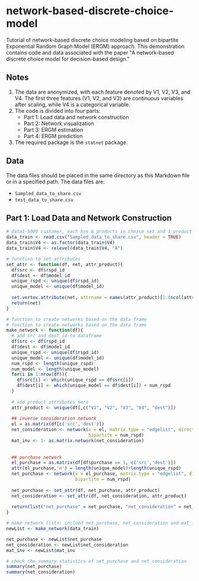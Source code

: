 # network-based-discrete-choice-model
Tutorial of network-based discrete choice modeling based on bipartite Exponential Random Graph Model (ERGM) approach. This demonstration contains code and data associated with the paper "A network-based discrete choice model for decision-based design."

## Notes

1. The data are anonymized, with each feature denoted by V1, V2, V3, and V4. The first three features (V1, V2, and V3) are continuous variables after scaling, while V4 is a categorical variable.
2. The code is divided into four parts:
   - Part 1: Load data and network construction
   - Part 2: Network visualization
   - Part 3: ERGM estimation
   - Part 4: ERGM prediction
3. The required package is the `statnet` package.

## Data

The data files should be placed in the same directory as this Markdown file or in a specified path. The data files are:

- `Sampled_data_to_share.csv`
- `test_data_to_share.csv`

## Part 1: Load Data and Network Construction

```R
# data1-5000 customer, each has 6 products in choice set and 1 product finally buy
data_train <- read.csv("Sampled_data_to_share.csv", header = TRUE) 
data_train$V4 <- as.factor(data_train$V4)
data_train$V4 <- relevel(data_train$V4, "A")

# function to set attributes
set_attr <- function(df, net, attr_product){
  df$src <- df$rspd_id
  df$dest <- df$model_id
  unique_rspd <- unique(df$rspd_id)
  unique_model <- unique(df$model_id)
  
  set.vertex.attribute(net, attrname = names(attr_product)[1:(ncol(attr_product)-1)], value = attr_product[1:(ncol(attr_product)-1)], v = attr_product$dest)
  return(net)
}

# function to create networks based on the data frame
# function to create networks based on the data frame
make_network <- function(df){
  # add src and dest id to dataframe
  df$src <- df$rspd_id
  df$dest <- df$model_id
  unique_rspd <- unique(df$rspd_id)
  unique_model <- unique(df$model_id)
  num_rspd <- length(unique_rspd)
  num_model <- length(unique_model)
  for(i in 1:nrow(df)){
    df$src[i] <- which(unique_rspd == df$src[i])
    df$dest[i] <- which(unique_model == df$dest[i]) + num_rspd
  }
  
  # add product attributes here
  attr_product <- unique(df[,c("V1", "V2", "V3", "V4", "dest")])
  
  ## inverse consideration network
  el = as.matrix(df[c('src','dest')])
  net_consideration <- network(x = el, matrix.type = "edgelist", directed = F, 
                               bipartite = num_rspd)
  mat_inv <- 1- as.matrix.network(net_consideration)
  
  
  ## purchase network
  el_purchase = as.matrix(df[df$purchase == 1, c('src','dest')])
  attr(el_purchase,'n') = length(unique_model)+length(unique_rspd)
  net_purchase <- network(x = el_purchase, matrix.type = "edgelist", directed = F,
                          bipartite = num_rspd)
  
  net_purchase <- set_attr(df, net_purchase, attr_product)
  net_consideration <- set_attr(df, net_consideration, attr_product)
  
  return(list("net_purchase" = net_purchase, "net_consideration" = net_consideration, "mat_inv" = mat_inv))
}

# make network lists: inclued net_purchase, net_consideration and mat_inv
newList <- make_network(data_train)

net_purchase <- newList$net_purchase
net_consideration <- newList$net_consideration
mat_inv <- newList$mat_inv

# check the summary statistics of net_purchase and net_consideration
summary(net_purchase)
summary(net_consideration)

